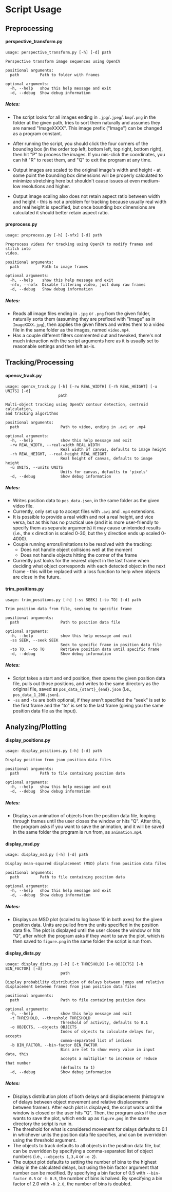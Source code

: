 # Script Usage

## Preprocessing

#### perspective_transform.py

```
usage: perspective_transform.py [-h] [-d] path

Perspective transform image sequences using OpenCV

positional arguments:
  path         Path to folder with frames

optional arguments:
  -h, --help   show this help message and exit
  -d, --debug  Show debug information
```

##### Notes:

- The script looks for all images ending in `.jpg`/`.jpeg`/`.bmp`/`.png` in the folder at the given path, tries to sort them naturally and assumes they are named "ImageXXXX". This image prefix ("Image") can be changed as a program constant.
- After running the script, you should click the four corners of the bounding box (in the order top left, bottom left, top right, bottom right), then hit "P" to process the images. If you mis-click the coordinates, you can hit "R" to reset them, and "Q" to exit the program at any time.

- Output images are scaled to the original image's width and height - at some point the bounding box dimensions will be properly calculated to minimize stretching here but shouldn't cause issues at even medium-low resolutions and higher.
- Output image scaling also does not retain aspect ratio between width and height - this is not a problem for tracking because usually real width and real height is specified, but once bounding box dimensions are calculated it should better retain aspect ratio.

#### preprocess.py

```
usage: preprocess.py [-h] [-nfx] [-d] path

Preprocess videos for tracking using OpenCV to modify frames and stitch into
video.

positional arguments:
  path          Path to image frames

optional arguments:
  -h, --help    show this help message and exit
  -nfx, --nofx  Disable filtering video, just dump raw frames
  -d, --debug   Show debug information
```

##### Notes:

- Reads all image files ending in `.jpg` or `.png` from the given folder, naturally sorts them (assuming they are prefixed with "Image" as in `ImageXXXX.jpg`), then applies the given filters and writes them to a video file in the same folder as the images, named `video.mp4`.
- Has a couple different filters commented out and tweaked, there's not much interaction with the script arguments here as it is usually set to reasonable settings and then left as-is.

## Tracking/Processing

#### opencv_track.py

```
usage: opencv_track.py [-h] [-rw REAL_WIDTH] [-rh REAL_HEIGHT] [-u UNITS] [-d]
                       path

Multi-object tracking using OpenCV contour detection, centroid calculation,
and tracking algorithms

positional arguments:
  path                  Path to video, ending in .avi or .mp4

optional arguments:
  -h, --help            show this help message and exit
  -rw REAL_WIDTH, --real-width REAL_WIDTH
                        Real width of canvas, defaults to image height
  -rh REAL_HEIGHT, --real-height REAL_HEIGHT
                        Real height of canvas, defaults to image height
  -u UNITS, --units UNITS
                        Units for canvas, defaults to 'pixels'
  -d, --debug           Show debug information
```

##### Notes:

- Writes position data to `pos_data.json`, in the same folder as the given video file.
- Currently, only set up to accept files with `.avi` and `.mp4` extensions.
- It is possible to provide a real width and not a real height, and vice versa, but as this has no practical use (and it is more user-friendly to specify them as separate arguments) it may cause unintended results (i.e., the x direction is scaled 0-30, but the y direction ends up scaled 0-4000).
- Couple running errors/limitations to be resolved with the tracking:
  - Does not handle object collisions well at the moment
  - Does not handle objects hitting the corner of the frame
- Currently just looks for the nearest object in the last frame when deciding what object corresponds with each detected object in the next frame - this will be replaced with a loss function to help when objects are close in the future.

#### trim_positions.py

```
usage: trim_positions.py [-h] [-ss SEEK] [-to TO] [-d] path

Trim position data from file, seeking to specific frame

positional arguments:
  path                  Path to position data file

optional arguments:
  -h, --help            show this help message and exit
  -ss SEEK, --seek SEEK
                        Seek to specific frame in position data file
  -to TO, --to TO       Retrieve position data until specific frame
  -d, --debug           Show debug information
```

##### Notes:

- Script takes a start and end position, then opens the given position data file, pulls out those positions, and writes to the same directory as the original file, saved as `pos_data_{start}_{end}.json` (i.e., `pos_data_1_200.json`).
- `-ss` and `-to` are both optional, if they aren't specified the "seek" is set to the first frame and the "to" is set to the last frame (giving you the same position data file as the input).

## Analyzing/Plotting

#### display_positions.py

```
usage: display_positions.py [-h] [-d] path

Display position from json position data files

positional arguments:
  path         Path to file containing position data

optional arguments:
  -h, --help   show this help message and exit
  -d, --debug  Show debug information
```

##### Notes:

- Displays an animation of objects from the position data file, looping through frames until the user closes the window or hits "Q". After this, the program asks if you want to save the animation, and it will be saved in the same folder the program is run from, as `animation.mp4`.

#### display_msd.py

```
usage: display_msd.py [-h] [-d] path

Display mean-squared displacement (MSD) plots from position data files

positional arguments:
  path         Path to file containing position data

optional arguments:
  -h, --help   show this help message and exit
  -d, --debug  Show debug information
```

##### Notes:

- Displays an MSD plot (scaled to log base 10 in both axes) for the given position data. Units are pulled from the units specified in the position data file. The plot is displayed until the user closes the window or hits "Q", after which the program asks if they want to save the plot, which is then saved to `figure.png` in the same folder the script is run from.

#### display_dists.py

```
usage: display_dists.py [-h] [-t THRESHOLD] [-o OBJECTS] [-b BIN_FACTOR] [-d]
                        path

Display probability distribution of delays between jumps and relative displacement between frames from json position data files

positional arguments:
  path                  Path to file containing position data

optional arguments:
  -h, --help            show this help message and exit
  -t THRESHOLD, --threshold THRESHOLD
                        Threshold of activity, defaults to 0.1
  -o OBJECTS, --objects OBJECTS
                        Index of objects to calculate delays for, accepts
                        comma-separated list of indices
  -b BIN_FACTOR, --bin-factor BIN_FACTOR
                        Bins are set to show every value in input data, this
                        accepts a multiplier to increase or reduce that number
                        (defaults to 1)
  -d, --debug           Show debug information
```

##### Notes:

- Displays distribution plots of both delays and displacements (histogram of delays between object movement and relative displacements between frames). After each plot is displayed, the script waits until the window is closed or the user hits "Q". Then, the program asks if the user wants to save the plot, which ends up as `figure.png` in the same directory the script is run in.
- The threshold for what is considered movement for delays defaults to 0.1 in whichever units the position data file specifies, and can be overridden using the threshold argument.
- The objects to track defaults to all objects in the position data file, but can be overridden by specifying a comma-separated list of object numbers (i.e., `--objects 1,3,4` or `-o 2`).
- The output plot defaults to setting the number of bins to the highest delay in the calculated delays, but using the bin factor argument that number can be modified. By specifying a bin factor of 0.5 with `--bin-factor 0.5` or `-b 0.5`, the number of bins is halved. By specifying a bin factor of 2.0 with `-b 2.0`, the number of bins is doubled.